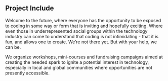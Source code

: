 ## Project Include
Welcome to the future, where everyone has the opportunity to be exposed to coding in some way or form that is inviting and hopefully exciting. Where even those in underrepresented social groups within the technology industry can come to understand that coding is not intimidating - that it is fun, and allows one to create. We’re not there yet. But with your help, we can be.

We organize workshops, mini-courses and fundraising campaigns aimed at creating the needed spark to ignite a potential interest in technology, especially in local and global communities where opportunities are not presently accessible.
